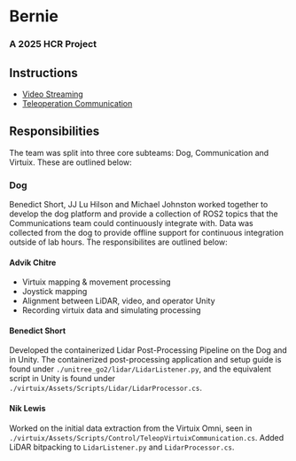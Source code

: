 # Bernie
### A 2025 HCR Project

## Instructions
- [Video Streaming](/communications/video_streaming/README.md)
- [Teleoperation Communication](/communications/teleop_communication/README.md)

## Responsibilities
The team was split into three core subteams: Dog, Communication and Virtuix. These are outlined below:

### Dog
Benedict Short, JJ Lu Hilson and Michael Johnston worked together to develop the dog platform and provide a collection of ROS2 topics that the Communications team could continuously integrate with. Data was collected from the dog to provide offline support for continuous integration outside of lab hours. The responsibilites are outlined below:

#### Advik Chitre
- Virtuix mapping & movement processing
- Joystick mapping
- Alignment between LiDAR, video, and operator Unity
- Recording virtuix data and simulating processing

#### Benedict Short
Developed the containerized Lidar Post-Processing Pipeline on the Dog and in Unity. The containerized post-processing application and setup guide is found under `./unitree_go2/lidar/LidarListener.py`, and the equivalent script in Unity is found under `./virtuix/Assets/Scripts/Lidar/LidarProcessor.cs`.

#### Nik Lewis
Worked on the initial data extraction from the Virtuix Omni, seen in `./virtuix/Assets/Scripts/Control/TeleopVirtuixCommunication.cs`. Added LiDAR bitpacking to `LidarListener.py` and `LidarProcessor.cs`. 
